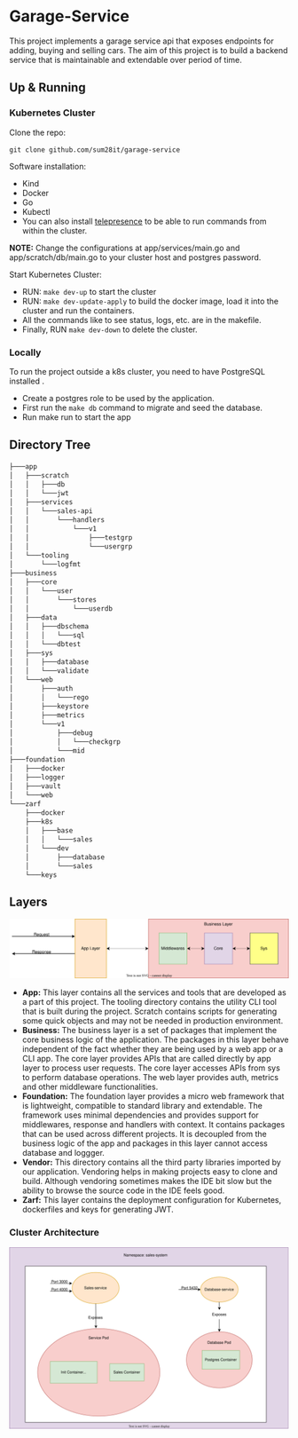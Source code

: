 # Garage-Service

This project implements a garage service api that exposes endpoints for adding, buying and selling cars. The aim of this project is to build a backend service that is maintainable and extendable over period of time.

## Up & Running

### Kubernetes Cluster

Clone the repo:

``` shell
git clone github.com/sum28it/garage-service
```

Software installation:

- Kind
- Docker
- Go
- Kubectl
- You can also install [telepresence](https://www.telepresence.io/) to be able to run commands from within the cluster.

__NOTE:__ Change the configurations at app/services/main.go and app/scratch/db/main.go to your cluster host and postgres password.

Start Kubernetes Cluster:

- RUN: ```make dev-up``` to start the cluster
- RUN: ```make dev-update-apply``` to build the docker image, load it into the cluster and run the containers.
- All the commands like to see status, logs, etc. are in the makefile.
- Finally, RUN ```make dev-down``` to delete the cluster.

### Locally

To run the project outside a k8s cluster, you need to have PostgreSQL installed .

- Create a postgres role to be used by the application.
- First run the ```make db``` command to migrate and seed the database.
- Run make run to start the app

## Directory Tree

``` shell
├───app
│   ├───scratch
│   │   ├───db
│   │   └───jwt
│   ├───services
│   │   └───sales-api
│   │       └───handlers
│   │           └───v1
│   │               ├───testgrp
│   │               └───usergrp
│   └───tooling
│       └───logfmt
├───business
│   ├───core
│   │   └───user
│   │       └───stores
│   │           └───userdb
│   ├───data
│   │   ├───dbschema
│   │   │   └───sql
│   │   └───dbtest
│   ├───sys
│   │   ├───database
│   │   └───validate
│   └───web
│       ├───auth
│       │   └───rego
│       ├───keystore
│       ├───metrics
│       └───v1
│           ├───debug
│           │   └───checkgrp
│           └───mid
├───foundation
│   ├───docker
│   ├───logger
│   ├───vault
│   └───web
└───zarf
    ├───docker
    ├───k8s
    │   ├───base
    │   │   └───sales
    │   └───dev
    │       ├───database
    │       └───sales
    └───keys

```

## Layers

![Request Lifecycle image](.images/Request_Life_cycle.svg)

- __App:__ This layer contains all the services and tools that are developed as a part of this project. The tooling directory contains the utility CLI tool that is built during the project. Scratch contains scripts for generating some quick objects and may not be needed in production environment.
- __Business:__ The business layer is a set of packages that implement the core business logic of the application. The packages in this layer behave independent of the fact whether they are being used by a web app or a CLI app. The core layer provides APIs that are called directly by app layer to process user requests. The core layer accesses APIs from sys to perform database operations. The web layer provides auth, metrics and other middleware functionalities.
- __Foundation:__ The foundation layer provides a micro web framework that is lightweight, compatible to standard library and extendable. The framework uses minimal dependencies and provides support for middlewares, response and handlers with context. It contains packages that can be used across different projects. It is decoupled from the business logic of the app and packages in this layer cannot access database and loggger.
- __Vendor:__ This directory contains all the third party libraries imported by our application. Vendoring helps in making projects easy to clone and build. Although vendoring sometimes makes the IDE bit slow but the ability to browse the source code in the IDE feels good.
- __Zarf:__ This layer contains the deployment configuration for Kubernetes, dockerfiles and keys for generating JWT.

### Cluster Architecture

![Cluster Architecture](./.images/Cluster_Architecture.svg)

<!-- The application runs in a seperate namespace to avoid naming conflicts. Inside our cluster, we have two deployments for our service pod and database respectively. -->